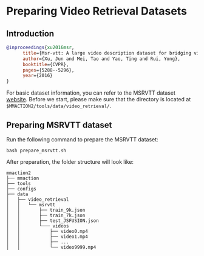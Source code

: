 # Preparing Video Retrieval Datasets

## Introduction

<!-- [DATASET] -->

```BibTeX
@inproceedings{xu2016msr,
      title={Msr-vtt: A large video description dataset for bridging video and language},
      author={Xu, Jun and Mei, Tao and Yao, Ting and Rui, Yong},
      booktitle={CVPR},
      pages={5288--5296},
      year={2016}
}
```

For basic dataset information, you can refer to the MSRVTT dataset [website](https://www.microsoft.com/en-us/research/publication/msr-vtt-a-large-video-description-dataset-for-bridging-video-and-language/).
Before we start, please make sure that the directory is located at `$MMACTION2/tools/data/video_retrieval/`.

## Preparing MSRVTT dataset

Run the following command to prepare the MSRVTT dataset:

```shell
bash prepare_msrvtt.sh
```

After preparation, the folder structure will look like:

```
mmaction2
├── mmaction
├── tools
├── configs
├── data
│   ├── video_retrieval
│   │   └── msrvtt
│   │       ├── train_9k.json
│   │       ├── train_7k.json
│   │       ├── test_JSFUSION.json
│   │       └─── videos
│   │           ├── video0.mp4
│   │           ├── video1.mp4
│   │           ├── ...
│   │           └── video9999.mp4
```
